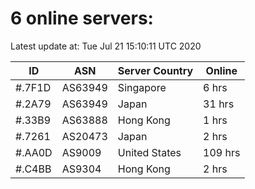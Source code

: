 # 6 online servers:

Latest update at: Tue Jul 21 15:10:11 UTC 2020

| ID | ASN | Server Country | Online |
| -- | --- | -------------- | ------ |
| #.7F1D | AS63949 | Singapore | 6 hrs |
| #.2A79 | AS63949 | Japan | 31 hrs |
| #.33B9 | AS63888 | Hong Kong | 1 hrs |
| #.7261 | AS20473 | Japan | 2 hrs |
| #.AA0D | AS9009 | United States | 109 hrs |
| #.C4BB | AS9304 | Hong Kong | 2 hrs |

